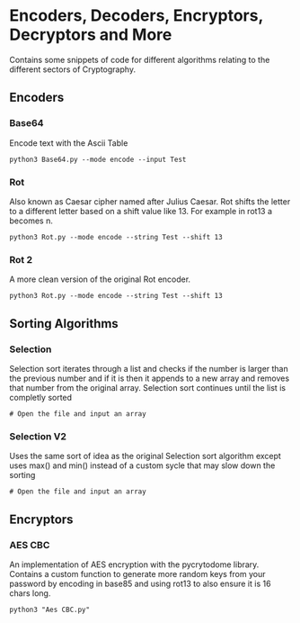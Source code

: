 # Encoders, Decoders, Encryptors, Decryptors and More
Contains some snippets of code for different algorithms relating to the different sectors of Cryptography.


## Encoders

### Base64
Encode text with the Ascii Table
```
python3 Base64.py --mode encode --input Test
```

### Rot
Also known as Caesar cipher named after Julius Caesar. Rot shifts the letter to a different letter based on a shift value like 13. For example in rot13 a becomes n.
```
python3 Rot.py --mode encode --string Test --shift 13
```

### Rot 2
A more clean version of the original Rot encoder.
```
python3 Rot.py --mode encode --string Test --shift 13
```


## Sorting Algorithms

### Selection
Selection sort iterates through a list and checks if the number is larger than the previous number and if it is then it appends to a new array and removes that number from the original array. Selection sort continues until the list is completly sorted
```
# Open the file and input an array
```

### Selection V2
Uses the same sort of idea as the original Selection sort algorithm except uses max() and min() instead of a 
custom sycle that may slow down the sorting
```
# Open the file and input an array
```

## Encryptors

### AES CBC
An implementation of AES encryption with the pycrytodome library. Contains a custom function to generate more random keys from your password by encoding in base85 and using rot13 to also ensure it is 16 chars long.
```
python3 "Aes CBC.py"
```
